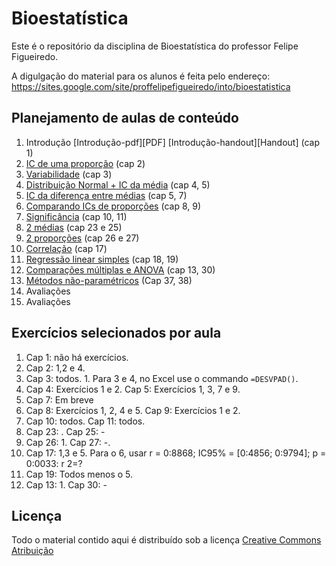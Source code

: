 # Bioestatística

Este é o repositório da disciplina de Bioestatística do professor Felipe Figueiredo.

A digulgação do material para os alunos é feita pelo endereço: https://sites.google.com/site/proffelipefigueiredo/into/bioestatistica

## Planejamento de aulas de conteúdo

1. Introdução [Introdução-pdf][PDF] [Introdução-handout][Handout] (cap 1)
2. [IC de uma proporção][] (cap 2)
3. [Variabilidade][] (cap 3)
4. [Distribuição Normal + IC da média][] (cap 4, 5)
5. [IC da diferença entre médias][] (cap 5, 7)
6. [Comparando ICs de proporções][] (cap 8, 9)
7. [Significância][] (cap 10, 11)
8. [2 médias][] (cap 23 e 25)
9. [2 proporções][] (cap 26 e 27)
10. [Correlação][] (cap 17)
11. [Regressão linear simples][] (cap 18, 19)
12. [Comparações múltiplas e ANOVA][] (cap 13, 30)
13. [Métodos não-paramétricos][] (Cap 37, 38)
14. Avaliações
15. Avaliações

[Introdução-pdf]: https://github.com/philsf/Bioestatistica/raw/master/Aulas/BE-Intro-cap1.pdf
[Introdução-handout]: https://github.com/philsf/Bioestatistica/raw/master/Aulas/BE-Intro-cap1_4em1.pdf
[IC de uma proporção]: https://github.com/philsf/Bioestatistica/raw/master/Aulas/BE-IC-prop-cap2.pdf
[Variabilidade]: https://github.com/philsf/Bioestatistica/raw/master/Aulas/BE-Variabilidade-cap3.pdf
[Distribuição Normal + IC da média]: https://github.com/philsf/Bioestatistica/raw/master/Aulas/BE-Normal-IC-cap4-5.pdf
[IC da diferença entre médias]: https://github.com/philsf/Bioestatistica/raw/master/Aulas/BE-diferenca-IC-media-cap5-7.pdf
[Comparando ICs de proporções]: https://github.com/philsf/Bioestatistica/raw/master/Aulas/BE-OR-RR-cap8-9.pdf
[Significância]: https://github.com/philsf/Bioestatistica/raw/master/Aulas/BE-Significancia_cap10-11.pdf
[2 médias]: https://github.com/philsf/Bioestatistica/raw/master/Aulas/BE-testes-2medias-cap23-25.pdf
[2 proporções]: https://github.com/philsf/Bioestatistica/raw/master/Aulas/BE-testes-2prop-cap26-27.pdf
[Correlação]: https://github.com/philsf/Bioestatistica/raw/master/Aulas/BE-Correlacao-cap17.pdf
[Regressão linear simples]: https://github.com/philsf/Bioestatistica/raw/master/Aulas/BE-Regressao-cap18-19.pdf
[Comparações múltiplas e ANOVA]: https://github.com/philsf/Bioestatistica/raw/master/Aulas/BE-mult-comp-ANOVA-cap13-30.pdf
[Métodos não-paramétricos]: https://github.com/philsf/Bioestatistica/raw/master/Aulas/BE-Nao_Param-cap37-38.pdf


## Exercícios selecionados por aula

1. Cap 1: não há exercícios.
2. Cap 2: 1,2 e 4.
3. Cap 3: todos. 1. Para 3 e 4, no Excel use o commando `=DESVPAD()`.
4. Cap 4: Exercícios 1 e 2. Cap 5: Exercícios 1, 3, 7 e 9.
5. Cap 7: Em breve
6. Cap 8: Exercícios 1, 2, 4 e 5. Cap 9: Exercícios 1 e 2.
7. Cap 10: todos. Cap 11: todos.
8. Cap 23: . Cap 25: -
9. Cap 26: 1. Cap 27: -.
10. Cap 17: 1,3 e 5. Para o 6, usar r = 0:8868; IC95% = [0:4856; 0:9794]; p = 0:0033: r 2=?
11. Cap 19: Todos menos o 5.
12. Cap 13: 1. Cap 30: -

## Licença
Todo o material contido aqui é distribuído sob a licença [Creative Commons Atribuição](http://creativecommons.org/licenses/by/4.0/deed.pt_BR)
